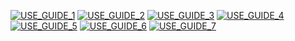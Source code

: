 [![USE_GUIDE_1](https://user-images.githubusercontent.com/67222970/178939032-1adb710f-438e-4aa0-9dfe-450c4f1d68bb.png)](https://github.com/ayaan-fonts/geekblemalang/files/9110098/USE_GUIDE.pdf)
[![USE_GUIDE_2](https://user-images.githubusercontent.com/67222970/178939056-16a8b734-8c53-4c59-a766-476f68dd21e1.png)](https://github.com/ayaan-fonts/geekblemalang/files/9110098/USE_GUIDE.pdf)
[![USE_GUIDE_3](https://user-images.githubusercontent.com/67222970/178939061-29cae4c7-3eb6-40e7-a4ef-eaeb060944a8.png)](https://github.com/ayaan-fonts/geekblemalang/files/9110098/USE_GUIDE.pdf)
[![USE_GUIDE_4](https://user-images.githubusercontent.com/67222970/178939063-968c7108-65e2-446a-94f0-fb3629812476.png)](https://github.com/ayaan-fonts/geekblemalang/files/9110098/USE_GUIDE.pdf)
[![USE_GUIDE_5](https://user-images.githubusercontent.com/67222970/178939064-895c3f92-548d-4d84-a688-58271c1d4bb0.png)](https://github.com/ayaan-fonts/geekblemalang/files/9110098/USE_GUIDE.pdf)
[![USE_GUIDE_6](https://user-images.githubusercontent.com/67222970/178939070-1e96ec70-6dfe-4577-a717-66fafc71ede9.png)](https://github.com/ayaan-fonts/geekblemalang/files/9110098/USE_GUIDE.pdf)
[![USE_GUIDE_7](https://user-images.githubusercontent.com/67222970/178939074-b74435e2-eb4d-4a30-8db1-5eef9a6f9d8f.png)](https://github.com/ayaan-fonts/geekblemalang/files/9110098/USE_GUIDE.pdf)
